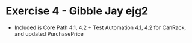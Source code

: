 # Exercise 4 - Gibble Jay ejg2

- Included is Core Path 4.1, 4.2 + Test Automation 4.1, 4.2 for CanRack, and updated PurchasePrice



